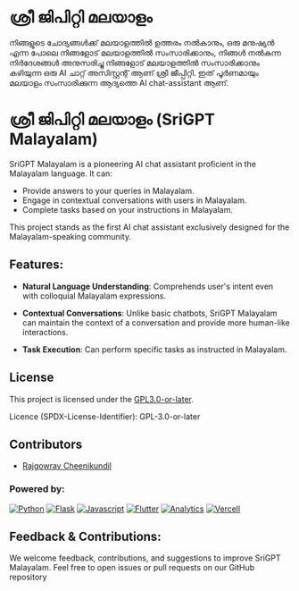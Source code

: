 # ശ്രീ ജിപിറ്റി മലയാളം

നിങ്ങളുടെ ചോദ്യങ്ങൾക്ക് മലയാളത്തിൽ ഉത്തരം നൽകാനും, ഒരു മനുഷ്യൻ എന്ന പോലെ നിങ്ങളോട് മലയാളത്തിൽ സംസാരിക്കാനും,
നിങ്ങൾ നൽകുന്ന നിർദേശങ്ങൾ അനുസരിച്ചു നിങ്ങളോട് മലയാളത്തിൽ സംസാരിക്കാനും കഴിയുന്ന ഒരു AI ചാറ്റ് അസിസ്റ്റന്റ് ആണ് ശ്രീ ജീപ്പിറ്റി.
ഇത് പൂർണമായും മലയാളം സംസാരിക്കുന്ന ആദ്യത്തെ AI chat-assistant ആണ്.


# ശ്രീ ജിപിറ്റി മലയാളം (SriGPT Malayalam)

SriGPT Malayalam is a pioneering AI chat assistant proficient in the Malayalam language. It can:

- Provide answers to your queries in Malayalam.
- Engage in contextual conversations with users in Malayalam.
- Complete tasks based on your instructions in Malayalam.

This  project stands as the first AI chat assistant exclusively designed for the Malayalam-speaking community.

## Features:

- **Natural Language Understanding**: Comprehends user's intent even with colloquial Malayalam expressions.
  
- **Contextual Conversations**: Unlike basic chatbots, SriGPT Malayalam can maintain the context of a conversation and provide more human-like interactions.
  
- **Task Execution**: Can perform specific tasks as instructed in Malayalam.

## License

This project is licensed under the [GPL3.0-or-later](LICENSE). 

Licence (SPDX-License-Identifier): GPL-3.0-or-later

## Contributors

- [Rajgowrav Cheenikundil](https://github.com/karpathyan)

### Powered by:

[![Python](https://img.shields.io/badge/python-black?style=for-the-badge&logo=python)](https://github.com/karpathyan)
[![Flask](https://img.shields.io/badge/Flask-000000?style=for-the-badge&logo=flask&logoColor=white)](https://github.com/karpathyan)
[![Javascript](https://img.shields.io/badge/JavaScript-323330?style=for-the-badge&logo=javascript&logoColor=F7DF1E)](https://github.com/karpathyan)
[![Flutter](https://img.shields.io/badge/Flutter-02569B?style=for-the-badge&logo=flutter&logoColor=white)](https://github.com/karpathyan)
[![Analytics](https://img.shields.io/badge/Google%20Analytics-E37400?style=for-the-badge&logo=google%20analytics&logoColor=white)](https://github.com/karpathyan)
[![Vercell](https://img.shields.io/badge/Vercel-000000?style=for-the-badge&logo=vercel&logoColor=white)](https://github.com/karpathyan)

## Feedback & Contributions:

We welcome feedback, contributions, and suggestions to improve SriGPT Malayalam. Feel free to open issues or pull requests on our GitHub repository

